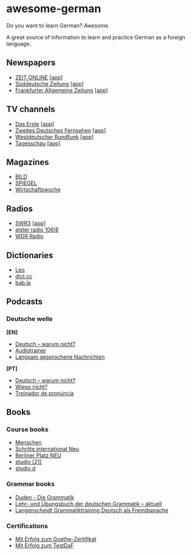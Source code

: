 # awesome-german
Do you want to learn German? *Awesome*.

A great source of information to learn and practice German as a foreign language.

## Newspapers
* [ZEIT ONLINE](http://www.zeit.de/) [\[app\]](https://play.google.com/store/apps/details?id=de.zeit.online)
* [Süddeutsche Zeitung](http://www.sueddeutsche.de/) [\[app\]](https://play.google.com/store/apps/details?id=de.sde.mobile)
* [Frankfurter Allgemeine Zeitung](http://www.faz.net/) [\[app\]](https://play.google.com/store/apps/details?id=net.faz.FAZ)

## TV channels
* [Das Erste](http://www.daserste.de/) [\[app\]](https://play.google.com/store/apps/details?id=com.daserste.daserste)
* [Zweites Deutsches Fernsehen](http://www.zdf.de/) [\[app\]](https://play.google.com/store/apps/details?id=com.zdf.android.mediathek)
* [Westdeutscher Rundfunk](http://www1.wdr.de/) [\[app\]](https://play.google.com/store/apps/details?id=de.wdr.ipv)
* [Tagesschau](https://www.tagesschau.de/) [\[app\]](https://play.google.com/store/apps/details?id=de.tagesschau)

## Magazines
* [BILD](http://www.bild.de/)
* [SPIEGEL](http://www.spiegel.de/)
* [Wirtschaftswoche](http://www.wiwo.de/)

## Radios
* [SWR3](http://www.swr3.de/) [\[app\]](https://play.google.com/store/apps/details?id=de.swr.swr3radio)
* [alster radio 106!8](http://www.alsterradio.de/)
* [WDR Radio](http://www1.wdr.de/radio/)

## Dictionaries
* [Leo](https://www.leo.org/)
* [dict.cc](https://www.dict.cc/)
* [bab.la](http://de.bab.la/)

## Podcasts
### Deutsche welle

**\[EN\]**
* [Deutsch – warum nicht?](http://www.dw.com/en/learn-german/deutsch-warum-nicht/s-2548)
* [Audiotrainer](http://www.dw.com/en/learn-german/audiotrainer/s-9677)
* [Langsam gesprochene Nachrichten](http://www.dw.com/de/deutsch-lernen/nachrichten/s-8030)

**\[PT\]**
* [Deutsch – warum nicht?](http://www.dw.com/pt-br/aprender-alem%C3%A3o/deutsch-warum-nicht/s-2595)
* [Wieso nicht?](http://www.dw.com/pt-br/aprender-alem%C3%A3o/wieso-nicht/s-2596)
* [Treinador de pronúncia](http://www.dw.com/pt-br/aprender-alem%C3%A3o/audiotrainer/s-9667)

## Books
### Course books
* [Menschen](https://www.hueber.de/menschen)
* [Schritte international Neu](https://www.hueber.de/schritte-international-neu)
* [Berliner Platz NEU](http://www.klett-sprachen.de/berliner-platz-neu/r-388/28)
* [studio \[21\]](http://www.cornelsen.de/studio_21/)
* [studio d](http://www.cornelsen.de/studio_d/)

### Grammar books
* [Duden - Die Grammatik](http://www.duden.de/die-grammatik)
* [Lehr- und Übungsbuch der deutschen Grammatik – aktuell](https://shop.hueber.de/de/lb-u-ueb-d-dt-gramm-aktuell.html)
* [Langenscheidt Grammatiktraining Deutsch als Fremdsprache](https://www.langenscheidt.de/Langenscheidt-Grammatiktraining-Deutsch-als-Fremdsprache-Buch-mit-Online-uebungen/978-3-468-34898-3)

### Certifications
* [Mit Erfolg zum Goethe-Zertifikat](http://www.klett-sprachen.de/mit-erfolg-zum-goethe-zertifikat/r-388/174)
* [Mit Erfolg zum TestDaF](http://www.klett-sprachen.de/mit-erfolg-zum-testdaf/r-388/175)
